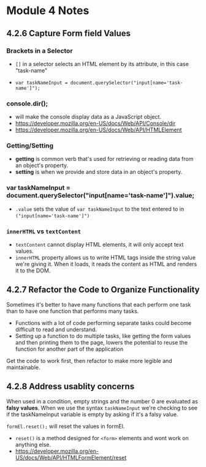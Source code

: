 # Module 4 Notes

## 4.2.6 Capture Form field Values

### Brackets in a Selector

- `[]` in a selector selects an HTML element by its attribute, in this case "task-name"

- `var taskNameInput = document.querySelector("input[name='task-name']");`

### console.dir();

- will make the console display data as a JavaScript object.
- https://developer.mozilla.org/en-US/docs/Web/API/Console/dir
- https://developer.mozilla.org/en-US/docs/Web/API/HTMLElement

### Getting/Setting

- **getting** is common verb that's used for retrieving or reading data from an object's property.
- **setting** is when we provide and store data in an object's property.

### var taskNameInput = document.querySelector("input[name='task-name']").value;

- `.value` sets the value of `var taskNameInput` to the text entered to in `("input[name='task-name']")`

### `innerHTML` vs `textContent`

- `textContent` cannot display HTML elements, it will only accept text values.
- `innerHTML` property allows us to write HTML tags inside the string value we're giving it. When it loads, it reads the content as HTML and renders it to the DOM.

## 4.2.7 Refactor the Code to Organize Functionality

Sometimes it's better to have many functions that each perform one task than to have one function that performs many tasks.

- Functions with a lot of code performing separate tasks could become difficult to read and understand.
- Setting up a function to do multiple tasks, like getting the form values and then printing them to the page, lowers the potential to reuse the function for another part of the application

Get the code to work first, then refactor to make more legible and maintainable.

## 4.2.8 Address usablity concerns

When used in a condition, empty strings and the number 0 are evaluated as **falsy values**. When we use the syntax `taskNameInput` we're checking to see if the taskNameInput variable is empty by asking if it's a falsy value.

`formEl.reset();` will reset the values in formEl.

- `reset()` is a method designed for `<form>` elements and wont work on anything else.
- https://developer.mozilla.org/en-US/docs/Web/API/HTMLFormElement/reset
